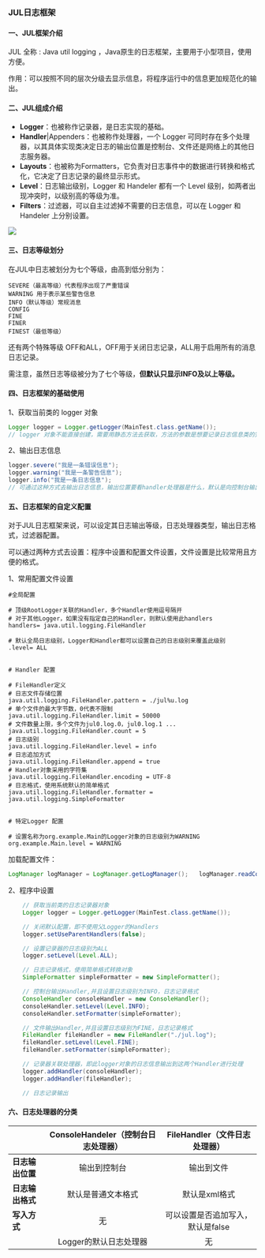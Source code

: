 ### JUL日志框架

#### 一、JUL框架介绍

JUL 全称 : Java util logging ，Java原生的日志框架，主要用于小型项目，使用方便。

作用：可以按照不同的层次分级去显示信息，将程序运行中的信息更加规范化的输出。



#### 二、JUL组成介绍

- **Logger**：也被称作记录器，是日志实现的基础。
- **Handler**|Appenders：也被称作处理器，一个 Logger 可同时存在多个处理器，以其具体实现类决定日志的输出位置是控制台、文件还是网络上的其他日志服务器。
- **Layouts**：也被称为Formatters，它负责对日志事件中的数据进行转换和格式化，它决定了日志记录的最终显示形式。
- **Level**：日志输出级别，Logger 和 Handeler 都有一个 Level 级别，如两者出现冲突时，以级别高的等级为准。
- **Filters**：过滤器，可以自主过滤掉不需要的日志信息，可以在 Logger 和 Handeler 上分别设置。

![](https://img2020.cnblogs.com/blog/2263764/202012/2263764-20201230151339584-844674154.png)



#### 三、日志等级划分

在JUL中日志被划分为七个等级，由高到低分别为：

```
SEVERE（最高等级）代表程序出现了严重错误
WARNING	用于表示某些警告信息
INFO（默认等级）常规消息
CONFIG
FINE
FINER
FINEST（最低等级）
```

还有两个特殊等级 OFF和ALL，OFF用于关闭日志记录，ALL用于启用所有的消息日志记录。

需注意，虽然日志等级被分为了七个等级，**但默认只显示INFO及以上等级。**



#### 四、日志框架的基础使用

1、获取当前类的 logger 对象

```java
Logger logger = Logger.getLogger(MainTest.class.getName());
// logger 对象不能直接创建，需要用静态方法去获取，方法的参数是想要记录日志信息类的完整包名，可用 类名.class.getName()去获取。
```

2、输出日志信息

```java
logger.severe("我是一条错误信息");
logger.warning("我是一条警告信息");
logger.info("我是一条日志信息");
// 可通过这种方式去输出日志信息，输出位置要看handler处理器是什么，默认是向控制台输出。
```



#### 五、日志框架的自定义配置

对于JUL日志框架来说，可以设定其日志输出等级，日志处理器类型，输出日志格式，过滤器配置。

可以通过两种方式去设置：程序中设置和配置文件设置，文件设置是比较常用且方便的格式。

1、常用配置文件设置

```
#全局配置

# 顶级RootLogger关联的Handler，多个Handler使用逗号隔开
# 对于其他Logger，如果没有指定自己的Handler，则默认使用此handlers
handlers= java.util.logging.FileHandler

# 默认全局日志级别，Logger和Handler都可以设置自己的日志级别来覆盖此级别
.level= ALL


# Handler 配置

# FileHandler定义
# 日志文件存储位置
java.util.logging.FileHandler.pattern = ./jul%u.log
# 单个文件的最大字节数，0代表不限制
java.util.logging.FileHandler.limit = 50000
# 文件数量上限，多个文件为jul0.log.0，jul0.log.1 ...
java.util.logging.FileHandler.count = 5
# 日志级别
java.util.logging.FileHandler.level = info
# 日志追加方式
java.util.logging.FileHandler.append = true
# Handler对象采用的字符集
java.util.logging.FileHandler.encoding = UTF-8
# 日志格式，使用系统默认的简单格式
java.util.logging.FileHandler.formatter = java.util.logging.SimpleFormatter


# 特定Logger 配置

# 设置名称为org.example.Main的Logger对象的日志级别为WARNING
org.example.Main.level = WARNING
```

加载配置文件：

```java
LogManager logManager = LogManager.getLogManager();   logManager.readConfiguration(Resources.getResourceAsStream("logging.properties"));
```



2、程序中设置

```java
	// 获取当前类的日志记录器对象
    Logger logger = Logger.getLogger(MainTest.class.getName());

    // 关闭默认配置，即不使用父Logger的Handlers
    logger.setUseParentHandlers(false);

    // 设置记录器的日志级别为ALL
    logger.setLevel(Level.ALL);

    // 日志记录格式，使用简单格式转换对象
    SimpleFormatter simpleFormatter = new SimpleFormatter();

    // 控制台输出Handler,并且设置日志级别为INFO，日志记录格式
    ConsoleHandler consoleHandler = new ConsoleHandler();
    consoleHandler.setLevel(Level.INFO);
    consoleHandler.setFormatter(simpleFormatter);

    // 文件输出Handler,并且设置日志级别为FINE，日志记录格式
    FileHandler fileHandler = new FileHandler("./jul.log");
    fileHandler.setLevel(Level.FINE);
    fileHandler.setFormatter(simpleFormatter);

    // 记录器关联处理器，即此logger对象的日志信息输出到这两个Handler进行处理
    logger.addHandler(consoleHandler);
    logger.addHandler(fileHandler);

    // 日志记录输出
```



#### 六、日志处理器的分类

|                  | ConsoleHandeler（控制台日志处理器） |   FileHandler（文件日志处理器）   |
| ---------------- | :---------------------------------: | :-------------------------------: |
| **日志输出位置** |            输出到控制台             |            输出到文件             |
| **日志输出格式** |         默认是普通文本格式          |           默认是xml格式           |
| **写入方式**     |                 无                  | 可以设置是否追加写入，默认是false |
|                  |       Logger的默认日志处理器        |                无                 |



